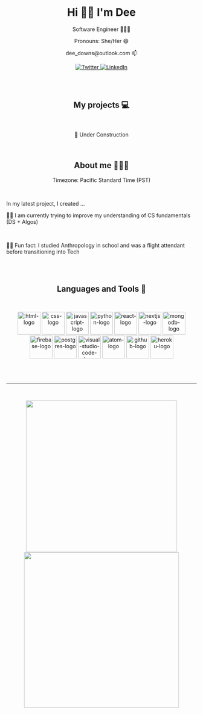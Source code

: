 <!-- ### Hi 👋🏾 I'm Dee 👩🏾‍💻 
#### Life-long learner and Software Engineer. 

- 😄 Pronouns: she/her
- 🥞 Tech Stack: HTML, CSS, JavaScript, React, Node.js
- 📈 Getting better at: Redux, SQL, Python
- 📫 Email: dee_downs@outlook.com 
- 👩🏾‍💼 [LinkedIn](https://www.linkedin.com/in/dewandra-downs) -->


<p>
  <h1 align="center">Hi 👋🏾 I'm Dee</h1>
  <p align="center">Software Engineer 👩🏾‍💻</p>
  <p align="center">Pronouns: She/Her 😄</p>
  <p align="center">dee_downs@outlook.com 📫</p>
</p>
<p align="center">
  <a href="https://twitter.com/Dee_Downsss">
    <img src="https://img.shields.io/badge/Twitter-1DA1F2?style=for-the-badge&logo=twitter&logoColor=white" alt="Twitter"/>
  </a>
  <a href="https://linkedin.com/in/dewandra-downs">
    <img src="https://img.shields.io/badge/LinkedIn-blue?style=for-the-badge&logo=linkedin&labelColor=blue" alt="LinkedIn"/>
  </a>
</p>
<br />
<br />
<h2 align="center">My projects 💻</h2>
<br />
<p align="center">
  🚧 Under Construction
<!--   <a href="https://github.com/the-collab-lab/tcl-17-smart-shopping-list">
    <img align="" src="https://media-exp1.licdn.com/dms/image/C562DAQE-HrgvPMGw5A/profile-treasury-image-shrink_800_800/0/1614817120115?e=1647198000&v=beta&t=95v5K1RuP043O1sx5MjYs9cVGSVrR2rYEJqhNnQUibs" />
  </a> -->
</p>

<br />

<h2 align="center">About me 💁🏾‍♀️</h2>
<p align="center">
Timezone: Pacific Standard Time (PST)
</p>
<br />
<p>In my latest project, I created ...</p>
<p>💪🏾 I am currently trying to improve my understanding of CS fundamentals (DS + Algos)<p/>
<br />
<p>💃🏾 Fun fact: I studied Anthropology in school and was a flight attendant before transitioning into Tech <p/>
<br />
<br />
<h2 align="center"> Languages and Tools 🥞</h2>
<br />
<p align="center">
  <img src="https://cdn.jsdelivr.net/gh/devicons/devicon/icons/html5/html5-original-wordmark.svg" alt="html-logo" width="60" height="60"/>
  <img src="https://cdn.jsdelivr.net/gh/devicons/devicon/icons/css3/css3-original-wordmark.svg" alt="css-logo" width="60" height="60"/> 
  <img src="https://cdn.jsdelivr.net/gh/devicons/devicon/icons/javascript/javascript-original.svg" alt="javascript-logo" width="60" height="60"/>
  <img src="https://cdn.jsdelivr.net/gh/devicons/devicon/icons/python/python-original-wordmark.svg" alt="python-logo" width="60" height="60"/>
  <img src="https://cdn.jsdelivr.net/gh/devicons/devicon/icons/react/react-original-wordmark.svg" alt="react-logo" width="60" height="60"/>  
  <img src="https://cdn.jsdelivr.net/gh/devicons/devicon/icons/nextjs/nextjs-original-wordmark.svg" alt="nextjs-logo" width="60" height="60"/>
  <img src="https://cdn.jsdelivr.net/gh/devicons/devicon/icons/mongodb/mongodb-original-wordmark.svg" alt="mongodb-logo" width="60" height="60"/>
  <img src="https://cdn.jsdelivr.net/gh/devicons/devicon/icons/firebase/firebase-plain-wordmark.svg" alt="firebase-logo" width="60" height="60" />
  <img src="https://cdn.jsdelivr.net/gh/devicons/devicon/icons/postgresql/postgresql-original-wordmark.svg" alt="postgres-logo" width="60" height="60" />
  <img src="https://cdn.jsdelivr.net/gh/devicons/devicon/icons/visualstudio/visualstudio-plain-wordmark.svg" alt="visual-studio-code-logo" width="60" height="60"/>
  <img src="https://cdn.jsdelivr.net/gh/devicons/devicon/icons/atom/atom-original-wordmark.svg" alt="atom-logo" width="60" height="60"/>
  <img src="https://cdn.jsdelivr.net/gh/devicons/devicon/icons/github/github-original-wordmark.svg" alt="github-logo" width="60" height="60" />
  <img src="https://cdn.jsdelivr.net/gh/devicons/devicon/icons/heroku/heroku-plain-wordmark.svg" alt="heroku-logo" width="60" height="60" />
</p>
<br />
<br />

---

<br />
<p align="center">
  <img src="https://github-readme-stats.vercel.app/api/top-langs/?username=DeeDowns&layout=compact&theme=synthwave" width="400" />
  <img src="https://github-readme-stats.vercel.app/api?username=DeeDowns&theme=synthwave&show_icons=true" width="410"/>
</p>

